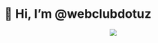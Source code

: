 <h1>👋 Hi, I’m @webclubdotuz</h1>


<div align="center">
    <img src="https://raw.githubusercontent.com/omidnikrah/profile-activity-generator/master/demo.png" />
</div>
